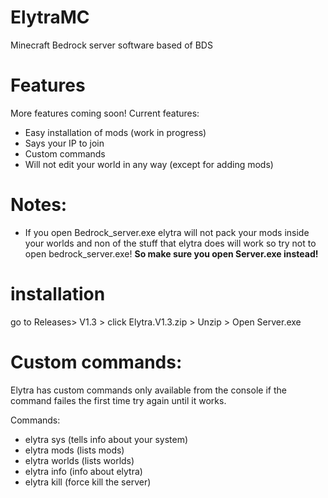 # ElytraMC
Minecraft Bedrock server software based of BDS

# Features
More features coming soon!
Current features:
+ Easy installation of mods (work in progress)
+ Says your IP to join
+ Custom commands
+ Will not edit your world in any way (except for adding mods)



# Notes:
+ If you open Bedrock_server.exe elytra will not pack your mods inside your worlds and non of the stuff that elytra does will 
work so try not to open bedrock_server.exe! <strong> So make sure you open Server.exe instead! </strong>

# installation
go to Releases> V1.3 > click Elytra.V1.3.zip > Unzip > Open Server.exe

# Custom commands:
Elytra has custom commands only available from the console if the command 
failes the first time try again until it works.
 






Commands:

+ elytra sys (tells info about your system)
+ elytra mods (lists mods)
+ elytra worlds (lists worlds)
+ elytra info (info about elytra)
+ elytra kill (force kill the server)
